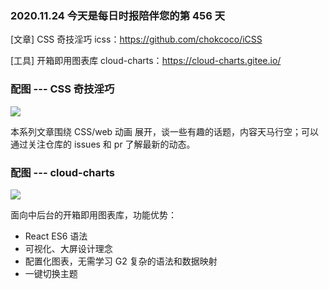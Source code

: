 ### 2020.11.24 今天是每日时报陪伴您的第 456 天

[文章] CSS 奇技淫巧 icss：<https://github.com/chokcoco/iCSS>

[工具] 开箱即用图表库 cloud-charts：<https://cloud-charts.gitee.io/>

### 配图 --- CSS 奇技淫巧

![](https://user-images.githubusercontent.com/8554143/53791533-a50ec980-3f64-11e9-8e15-a6548049b54d.gif)

本系列文章围绕 CSS/web 动画 展开，谈一些有趣的话题，内容天马行空；可以通过关注仓库的 issues 和 pr 了解最新的动态。

### 配图 --- cloud-charts

![](https://camo.githubusercontent.com/321781fda19059e0c36c8d3f3f99549cbe13077caccb4935144ce720d5b91570/68747470733a2f2f696d672e616c6963646e2e636f6d2f7466732f5442314666717454474c37674b306a535a46425858585a5a7058612d323736342d313438382e706e67)

面向中后台的开箱即用图表库，功能优势：

- React ES6 语法
- 可视化、大屏设计理念
- 配置化图表，无需学习 G2 复杂的语法和数据映射
- 一键切换主题
